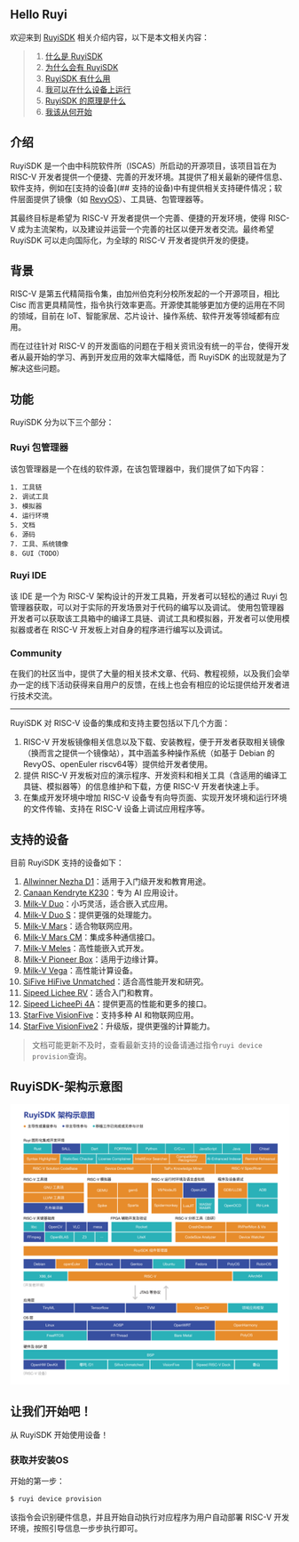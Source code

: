 ## Hello Ruyi

欢迎来到 [RuyiSDK](https://github.com/ruyisdk) 相关介绍内容，以下是本文相关内容：
> 1. [什么是 RuyiSDK](##介绍)
> 2. [为什么会有 RuyiSDK](##背景)
> 3. [RuyiSDK 有什么用](##功能)
> 4. [我可以在什么设备上运行](##支持的设备)
> 5. [RuyiSDK 的原理是什么](##RuyiSDK-架构示意图)
> 6. [我该从何开始](##让我们开始吧！)
## 介绍

RuyiSDK 是一个由中科院软件所（ISCAS）所启动的开源项目，该项目旨在为 RISC-V 开发者提供一个便捷、完善的开发环境。其提供了相关最新的硬件信息、软件支持，例如在[支持的设备](## 支持的设备)中有提供相关支持硬件情况；软件层面提供了镜像（如 [RevyOS](https://github.com/ruyisdk/revyos)）、工具链、包管理器等。

其最终目标是希望为 RISC-V 开发者提供一个完善、便捷的开发环境，使得 RISC-V 成为主流架构，以及建设并运营一个完善的社区以便开发者交流。最终希望 RuyiSDK 可以走向国际化，为全球的 RISC-V 开发者提供开发的便捷。

## 背景

RISC-V 是第五代精简指令集，由加州伯克利分校所发起的一个开源项目，相比 Cisc 而言更具精简性，指令执行效率更高。开源使其能够更加方便的运用在不同的领域，目前在 IoT、智能家居、芯片设计、操作系统、软件开发等领域都有应用。

而在过往针对 RISC-V 的开发面临的问题在于相关资讯没有统一的平台，使得开发者从最开始的学习、再到开发应用的效率大幅降低，而 RuyiSDK 的出现就是为了解决这些问题。

## 功能

RuyiSDK 分为以下三个部分：
### Ruyi 包管理器

该包管理器是一个在线的软件源，在该包管理器中，我们提供了如下内容：

```
1. 工具链
2. 调试工具
3. 模拟器
4. 运行环境
5. 文档
6. 源码
7. 工具、系统镜像
8. GUI（TODO）
```

### Ruyi IDE

该 IDE 是一个为 RISC-V 架构设计的开发工具箱，开发者可以轻松的通过 Ruyi 包管理器获取，可以对于实际的开发场景对于代码的编写以及调试。
使用包管理器开发者可以获取该工具箱中的编译工具链、调试工具和模拟器，开发者可以使用模拟器或者在 RISC-V 开发板上对自身的程序进行编写以及调试。

### Community

在我们的社区当中，提供了大量的相关技术文章、代码、教程视频，以及我们会举办一定的线下活动获得来自用户的反馈，在线上也会有相应的论坛提供给开发者进行技术交流。

----

RuyiSDK 对 RISC-V 设备的集成和支持主要包括以下几个方面：

1.  RISC-V 开发板镜像相关信息以及下载、安装教程，便于开发者获取相关镜像（换而言之提供一个镜像站），其中涵盖多种操作系统（如基于 Debian 的 RevyOS、openEuler riscv64等）提供给开发者使用。
2.  提供 RISC-V 开发板对应的演示程序、开发资料和相关工具（含适用的编译工具链、模拟器等）的信息维护和下载，方便 RISC-V 开发者快速上手。
3.  在集成开发环境中增加 RISC-V 设备专有向导页面、实现开发环境和运行环境的文件传输、支持在 RISC-V 设备上调试应用程序等。

## 支持的设备

目前 RuyiSDK 支持的设备如下：

1. [Allwinner Nezha D1](https://d1.docs.aw-ol.com/d1_dev/)：适用于入门级开发和教育用途。
2. [Canaan Kendryte K230](https://www.canaan-creative.com/product/k230/)：专为 AI 应用设计。
3. [Milk-V Duo](https://milkv.io/zh/duo)：小巧灵活，适合嵌入式应用。
4. [Milk-V Duo S](https://milkv.io/zh/duo-s)：提供更强的处理能力。
5. [Milk-V Mars](https://milkv.io/zh/mars)：适合物联网应用。
6. [Milk-V Mars CM](https://milkv.io/zh/mars-cm)：集成多种通信接口。
7. [Milk-V Meles](https://milkv.io/zh/meles)：高性能嵌入式开发。
8. [Milk-V Pioneer Box](https://milkv.io/zh/pioneer)：适用于边缘计算。
9. [Milk-V Vega](https://milkv.io/zh/vega)：高性能计算设备。
10. [SiFive HiFive Unmatched](https://www.sifive.com/boards/hifive-unmatched)：适合高性能开发和研究。
11. [Sipeed Lichee RV](https://wiki.sipeed.com/hardware/en/lichee/RV/RV.html)：适合入门和教育。
12. [Sipeed LicheePi 4A](https://wiki.sipeed.com/hardware/en/lichee/th1520/lpi4a/1_intro.html)：提供更高的性能和更多的接口。
13. [StarFive VisionFive](https://www.starfivetech.com/site/boards)：支持多种 AI 和物联网应用。
14. [StarFive VisionFive2](https://www.starfivetech.com/site/boards)：升级版，提供更强的计算能力。

> 文档可能更新不及时，查看最新支持的设备请通过指令`ruyi device provision`查询。

## RuyiSDK-架构示意图

![image](../../assets/images/ruyisdk.png)
## 让我们开始吧！

从 RuyiSDK 开始使用设备！
### 获取并安装OS

开始的第一步：

```bash
$ ruyi device provision
```

该指令会识别硬件信息，并且开始自动执行对应程序为用户自动部署 RISC-V 开发环境，按照引导信息一步步执行即可。